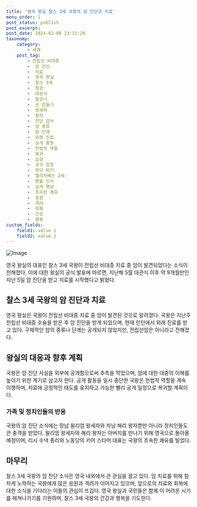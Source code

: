 ```yaml
---
title: '영국 왕실 찰스 3세 국왕의 암 진단과 치료'
menu_order: 1
post_status: publish
post_excerpt: 
post_date: 2024-02-08 23:11:29
taxonomy:
    category:
        - 세계
    post_tag:
        - 전립선 비대증
        -  암 진단
        -  치료
        -  영국 왕실
        -  찰스 3세
        -  왕관
        -  대관식
        -  발코니
        -  손 흔들기
        -  왕세자
        -  왕자
        -  진단 검사
        -  암 종류
        -  암 단계
        -  외래 진료
        -  공개 활동
        -  헌법적 역할
        -  복귀
        -  요양
        -  공식 일정
        -  왕이 되기
        -  엘리자베스 2세
        -  팬들 인사
        -  공개 행보
        -  조속한 쾌유
        -  응원
        -  격려
        -  회복
        -  건강
        -  행복
custom_fields:
    field1: value 1
    field2: value 2
---
```


![Image](https://imgnews.pstatic.net/image/586/2024/02/06/0000072430_001_20240206103701538.jpg?type=w647)

영국 왕실의 대표인 찰스 3세 국왕이 전립선 비대증 치료 중 암이 발견되었다는 소식이 전해졌다. 이에 대한 왕실의 공식 발표에 따르면, 지난해 5월 대관식 이후 약 9개월만인 지난 5일 암 진단을 받고 치료를 시작했다고 밝혔다.
## 찰스 3세 국왕의 암 진단과 치료
영국 왕실은 국왕이 전립선 비대증 치료 중 암이 발견된 것으로 알려졌다. 국왕은 지난주 전립선 비대증 수술을 받은 후 암 진단을 받게 되었으며, 현재 런던에서 외래 진료를 받고 있다. 구체적인 암의 종류나 단계는 공개되지 않았지만, 전립선암은 아니라고 전해졌다.
## 왕실의 대응과 향후 계획
국왕은 암 진단 사실을 외부에 공개함으로써 추측을 막았으며, 암에 대한 대중의 이해를 높이기 위한 계기로 삼고자 한다. 공개 활동을 일시 중단한 국왕은 헌법적 역할을 계속 이행하며, 치료에 긍정적인 태도를 유지하고 가능한 빨리 공개 일정으로 복귀할 계획이다.
### 가족 및 정치인들의 반응
국왕의 암 진단 소식에는 장남 윌리엄 왕세자와 차남 해리 왕자뿐만 아니라 정치인들도 큰 충격을 받았다. 윌리엄 왕세자와 해리 왕자는 아버지를 만나기 위해 영국으로 돌아올 예정이며, 리시 수낵 총리와 노동당의 키어 스타머 대표는 국왕의 조속한 쾌유를 빌었다.
## 마무리
찰스 3세 국왕의 암 진단 소식은 영국 내외에서 큰 관심을 끌고 있다. 암 치료를 위해 힘차게 노력하는 국왕에게 많은 응원과 격려가 이어지고 있으며, 앞으로의 치료와 회복에 대한 소식을 기다리는 이들의 관심이 뜨겁다. 영국 왕실과 국민들은 함께 이 어려운 시기를 헤쳐나가기를 기원하며, 찰스 3세 국왕의 건강과 행복을 기도한다.
